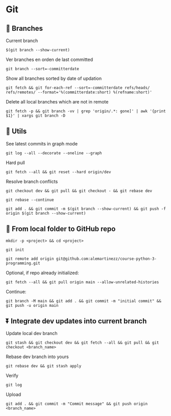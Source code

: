 # Git

## 🌲 Branches

Current branch

```shell
$(git branch --show-current)
```

Ver branches en orden de last committed

```shell
git branch --sort=-committerdate
```

Show all branches sorted by date of updation

```shell
git fetch && git for-each-ref --sort=-committerdate refs/heads/ refs/remotes/ --format='%(committerdate:short) %(refname:short)'
```

Delete all local branches which are not in remote

```shell
git fetch -p && git branch -vv | grep 'origin/.*: gone]' | awk '{print $1}' | xargs git branch -D
```

## 🔨 Utils

See latest commits in graph mode

```shell
git log --all --decorate --oneline --graph
```

Hard pull

```shell
git fetch --all && git reset --hard origin/dev
```

Resolve branch conflicts

```shell
git checkout dev && git pull && git checkout - && git rebase dev
```

```shell
git rebase --continue
```

```shell
git add . && git commit -m $(git branch --show-current) && git push -f origin $(git branch --show-current)
```

## 👹 From local folder to GitHub repo

```shell
mkdir -p <project> && cd <project>
```

```shell
git init
```

```shell
git remote add origin git@github.com:alemartinezz/course-python-3-programming.git
```

Optional, if repo already initialized:

```shell
git fetch --all && git pull origin main --allow-unrelated-histories
```

Continue:

```shell
git branch -M main && git add . && git commit -m "initial commit" && git push -u origin main
```

## ⏬ Integrate dev updates into current branch

Update local dev branch

```shell
git stash && git checkout dev && git fetch --all && git pull && git checkout <branch_name>
```

Rebase dev branch into yours

```shell
git rebase dev && git stash apply
```

Verify

```shell
git log
```

Upload

```shell
git add . && git commit -m "Commit message" && git push origin <branch_name>
```
